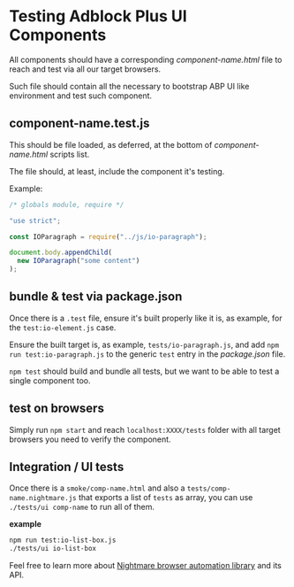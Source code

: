 # Testing Adblock Plus UI Components

All components should have a corresponding
_component-name.html_ file to reach and test
via all our target browsers.

Such file should contain all the necessary to
bootstrap ABP UI like environment and test such component.


## component-name.test.js

This should be file loaded, as deferred, at the bottom
of _component-name.html_ scripts list.

The file should, at least, include the component it's testing.

Example:

```js
/* globals module, require */

"use strict";

const IOParagraph = require("../js/io-paragraph");

document.body.appendChild(
  new IOParagraph("some content")
);
```


## bundle & test via package.json

Once there is a `.test` file, ensure it's built properly
like it is, as example, for the `test:io-element.js` case.

Ensure the built target is, as example, `tests/io-paragraph.js`,
and add `npm run test:io-paragraph.js` to the generic
`test` entry in the _package.json_ file.

`npm test` should build and bundle all tests, but we want
to be able to test a single component too.


## test on browsers
Simply run `npm start` and reach `localhost:XXXX/tests` folder
with all target browsers you need to verify the component.


## Integration / UI tests
Once there is a `smoke/comp-name.html` and also
a `tests/comp-name.nightmare.js` that exports
a list of `tests` as array, you can use
`./tests/ui comp-name` to run all of them.

**example**

```sh
npm run test:io-list-box.js
./tests/ui io-list-box
```

Feel free to learn more about
[Nightmare browser automation library](https://github.com/segmentio/nightmare#nightmare)
and its API.
